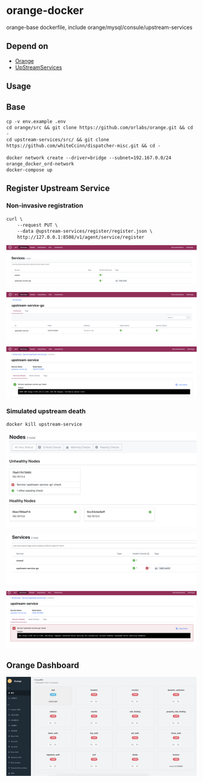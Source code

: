 # orange-docker

orange-base dockerfile, include orange/mysql/consule/upstream-services

## Depend on

- [Orange](https://github.com/orlabs/orange)
- [UpStreamServices](https://github.com/whiteCcinn/dispatcher-misc)

## Usage

## Base

```
cp -v env.example .env
cd orange/src && git clone https://github.com/orlabs/orange.git && cd -
cd upstream-services/src/ && git clone https://github.com/whiteCcinn/dispatcher-misc.git && cd -

docker network create --driver=bridge --subnet=192.167.0.0/24 orange_docker_ord-network
docker-compose up
```

## Register Upstream Service

### Non-invasive registration

```
curl \
    --request PUT \
    --data @upstream-services/register/register.json \
    http://127.0.0.1:8508/v1/agent/service/register
```

![images/1.png](images/1.png)

![images/2.png](images/2.png)

![images/3.png](images/3.png)

### Simulated upstream death

```
docker kill upstream-service
```

![images/4.png](images/4.png)

![images/5.png](images/5.png)

![images/6.png](images/6.png)

## Orange Dashboard

![images/7.png](images/7.png)

